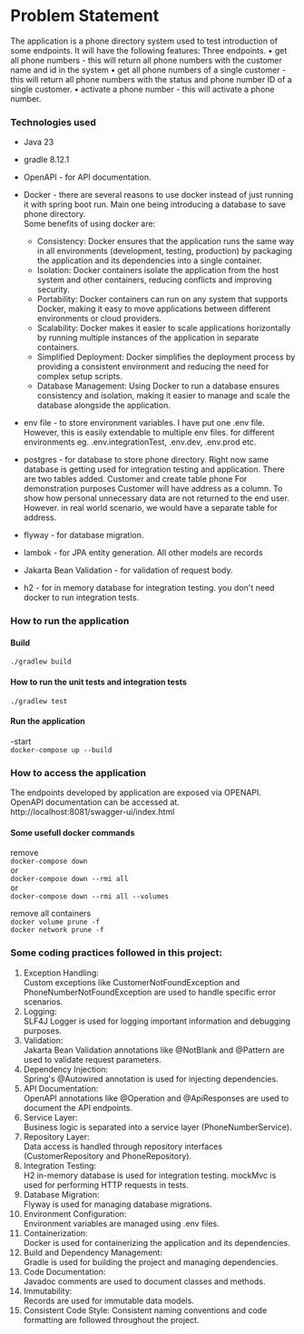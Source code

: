 # Problem Statement
The application is a phone directory system used to test introduction of some endpoints. It will have the following features:
Three endpoints.
• get all phone numbers - this will return all phone numbers with the customer name and id in the system
• get all phone numbers of a single customer - this will return all phone numbers with the status and phone number ID of a single customer. 
• activate a phone number - this will activate a phone number. 

### Technologies used

* Java 23
* gradle 8.12.1
* OpenAPI - for API documentation.
* Docker - there are several reasons to use docker instead of just running it with spring boot run. Main one being introducing a database to save phone directory.    
       Some benefits of using docker are:
               
    * Consistency: Docker ensures that the application runs the same way in all environments (development, testing, production) by packaging the application and its dependencies into a single container.
    * Isolation: Docker containers isolate the application from the host system and other containers, reducing conflicts and improving security.  
    * Portability: Docker containers can run on any system that supports Docker, making it easy to move applications between different environments or cloud providers.  
    * Scalability: Docker makes it easier to scale applications horizontally by running multiple instances of the application in separate containers.  
    * Simplified Deployment: Docker simplifies the deployment process by providing a consistent environment and reducing the need for complex setup scripts.  
    * Database Management: Using Docker to run a database ensures consistency and isolation, making it easier to manage and scale the database alongside the application.
* env file - to store environment variables. I have put one .env file. However, this is easily extendable to multiple env files. for different environments eg. .env.integrationTest, .env.dev, .env.prod etc.
* postgres - for database to store phone directory. Right now same database is getting used for integration testing and application. 
           There are two tables added. Customer and create table phone
  For demonstration purposes Customer will have address as a column. To show how personal unnecessary data are not returned to the end user. However. in real world scenario, we would have a separate table for address.
* flyway - for database migration.
* lambok - for JPA entity generation. All other models are records
* Jakarta Bean Validation - for validation of request body.
* h2 - for in memory database for integration testing. you don't need docker to run integration tests.

### How to run the application
#### Build
`./gradlew build`
#### How to run the unit tests and integration tests
`./gradlew test`
#### Run the application

-start<br/>
`docker-compose up --build`

### How to access the application
The endpoints developed by application are exposed via OPENAPI. 
OpenAPI documentation can be accessed at.
http://localhost:8081/swagger-ui/index.html

#### Some usefull docker commands

remove<br/>
`docker-compose down`<br/>
or<br/>
`docker-compose down --rmi all`<br/>
or<br/>
`docker-compose down --rmi all --volumes`<br/>

remove all containers<br/>
`docker volume prune -f`<br/>
`docker network prune -f`<br/>

### Some coding practices followed in this project:  
1.  Exception Handling:  
Custom exceptions like CustomerNotFoundException and PhoneNumberNotFoundException are used to handle specific error scenarios.
2.  Logging:  
SLF4J Logger is used for logging important information and debugging purposes.
3. Validation:  
Jakarta Bean Validation annotations like @NotBlank and @Pattern are used to validate request parameters.
4. Dependency Injection:  
Spring's @Autowired annotation is used for injecting dependencies.
5. API Documentation:  
OpenAPI annotations like @Operation and @ApiResponses are used to document the API endpoints.
6. Service Layer:  
Business logic is separated into a service layer (PhoneNumberService).
7. Repository Layer:  
Data access is handled through repository interfaces (CustomerRepository and PhoneRepository).
8. Integration Testing:  
H2 in-memory database is used for integration testing.
mockMvc is used for performing HTTP requests in tests.
9. Database Migration:  
Flyway is used for managing database migrations.
10. Environment Configuration:  
Environment variables are managed using .env files.
11. Containerization:  
Docker is used for containerizing the application and its dependencies.
12. Build and Dependency Management:  
Gradle is used for building the project and managing dependencies.
13. Code Documentation:  
Javadoc comments are used to document classes and methods.
14. Immutability:  
Records are used for immutable data models.
15. Consistent Code Style:
Consistent naming conventions and code formatting are followed throughout the project.






